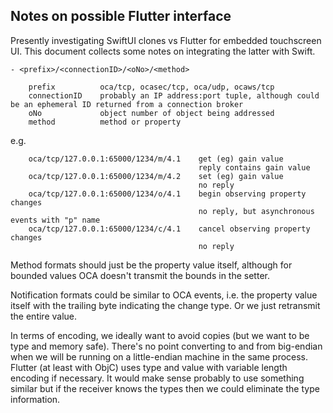 Notes on possible Flutter interface
-----------------------------------

Presently investigating SwiftUI clones vs Flutter for embedded touchscreen UI. This document collects some notes on integrating the latter with Swift.

```
- <prefix>/<connectionID>/<oNo>/<method>

    prefix          oca/tcp, ocasec/tcp, oca/udp, ocaws/tcp
    connectionID    probably an IP address:port tuple, although could be an ephemeral ID returned from a connection broker
    oNo             object number of object being addressed
    method          method or property
```

e.g.

```
    oca/tcp/127.0.0.1:65000/1234/m/4.1    get (eg) gain value
                                          reply contains gain value
    oca/tcp/127.0.0.1:65000/1234/m/4.2    set (eg) gain value
                                          no reply
    oca/tcp/127.0.0.1:65000/1234/o/4.1    begin observing property changes
                                          no reply, but asynchronous events with "p" name
    oca/tcp/127.0.0.1:65000/1234/c/4.1    cancel observing property changes
                                          no reply
```

Method formats should just be the property value itself, although for bounded values OCA doesn't transmit the bounds in the setter.

Notification formats could be similar to OCA events, i.e. the property value itself with the trailing byte indicating the change type. Or we just retransmit the entire value.

In terms of encoding, we ideally want to avoid copies (but we want to be type and memory safe). There's no point converting to and from big-endian when we will be running on a little-endian machine in the same process. Flutter (at least with ObjC) uses type and value with variable length encoding if necessary. It would make sense probably to use something similar but if the receiver knows the types then we could eliminate the type information.

